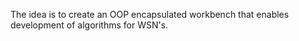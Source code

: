 The idea is to create an OOP encapsulated workbench that enables development of algorithms for WSN's.
